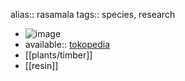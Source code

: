 alias:: rasamala
tags:: species, research

- ![image](https://ipfs.io/ipfs/QmSEEFr7L5ixTFQWMhrrLkhtw6SZ5w1H3pgEnHZYuyprnP)
- available:: [tokopedia](https://www.tokopedia.com/saungbibitbt/bibit-pohon-rasamala-bibit-rasamala?extParam=ivf%3Dfalse%26src%3Dsearch)
- [[plants/timber]]
- [[resin]]